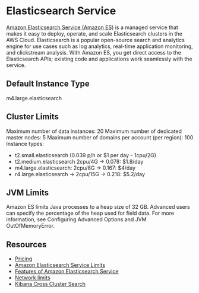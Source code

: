 # Elasticsearch Service
[Amazon Elasticsearch Service (Amazon ES)](https://docs.aws.amazon.com/elasticsearch-service/latest/developerguide/what-is-amazon-elasticsearch-service.html) 
is a managed service that makes it easy to deploy, operate, and scale Elasticsearch clusters in the AWS Cloud. Elasticsearch 
is a popular open-source search and analytics engine for use cases such as log analytics, real-time application monitoring, 
and clickstream analysis. With Amazon ES, you get direct access to the Elasticsearch APIs; existing code and applications 
work seamlessly with the service.

## Default Instance Type
m4.large.elasticsearch 
 
## Cluster Limits
Maximum number of data instances: 20
Maximum number of dedicated master nodes: 5
Maximum number of domains per account (per region): 100
Instance types: 
- t2.small.elasticsearch (0.039 p/h or $1 per day - 1cpu/2G)
- t2.medium.elasticsearch 2cpu/4G -> 0.078: $1.8/day
- m4.large.elasticsearch: 2cpu/8G -> 0.167: $4/day
- r4.large.elasticsearch -> 2cpu/15G -> 0.218: $5.2/day
 
## JVM Limits
Amazon ES limits Java processes to a heap size of 32 GB. Advanced users can specify the percentage of the heap used for 
field data. For more information, see Configuring Advanced Options and JVM OutOfMemoryError. 
 
## Resources
- [Pricing](https://aws.amazon.com/elasticsearch-service/pricing/)
- [Amazon Elasticsearch Service Limits](https://docs.aws.amazon.com/elasticsearch-service/latest/developerguide/aes-limits.html)
- [Features of Amazon Elasticsearch Service](https://docs.aws.amazon.com/elasticsearch-service/latest/developerguide/what-is-amazon-elasticsearch-service.html)
- [Network limits](https://docs.aws.amazon.com/elasticsearch-service/latest/developerguide/aes-limits.html#network-limits)
- [Kibana Cross Cluster Search](https://www.elastic.co/guide/en/kibana/current/management-cross-cluster-search.html)